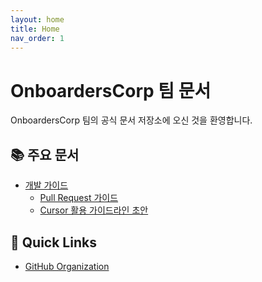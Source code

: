 ```yaml
---
layout: home
title: Home
nav_order: 1
---
```


# OnboardersCorp 팀 문서

OnboardersCorp 팀의 공식 문서 저장소에 오신 것을 환영합니다.

## 📚 주요 문서

- [개발 가이드](./docs/development/index.md)
  - [Pull Request 가이드](./docs/development/pull-request-guide.md)
  - [Cursor 활용 가이드라인 초안](./docs/development/cursor_ai_usage_guidelines.md)

## 🔗 Quick Links

- [GitHub Organization](https://github.com/OnboardersCorp)
